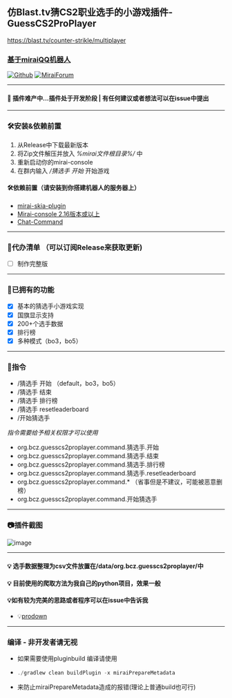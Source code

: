 ## 仿Blast.tv猜CS2职业选手的小游戏插件-GuessCS2ProPlayer
https://blast.tv/counter-strikle/multiplayer
### [基于miraiQQ机器人](https://github.com/mamoe/mirai)

[![Github](https://img.shields.io/badge/-Github-000?style=flat&logo=Github&logoColor=white)](https://github.com/BestBcz/GuessCS2ProPlayer)
[![MiraiForum](https://img.shields.io/badge/Forum-Mirai?style=flat-square&label=Mirai
)](https://mirai.mamoe.net/user/kymandu)

-------------------------
#### 🌱 插件难产中...插件处于开发阶段  | 有任何建议或者想法可以在issue中提出

---------------------------
### 🛠️安装&依赖前置
1. 从Release中下载最新版本
2. 将Zip文件解压并放入 _%mirai文件根目录%/_ 中
3. 重新启动你的mirai-console
4. 在群内输入 _/猜选手 开始_ 开始游戏
#### 🛠️依赖前置（请安装到你搭建机器人的服务器上）
-  [mirai-skia-plugin](https://github.com/cssxsh/mirai-skia-plugin)
- [Mirai-console 2.16版本或以上](https://github.com/mamoe/mirai/releases)
- [Chat-Command](https://github.com/project-mirai/chat-command)


----------------------------------------

### 🚀代办清单 （可以订阅Release来获取更新)

- [ ] 制作完整版

-------------------------------------------------

### 🧐已拥有的功能

- [x] 基本的猜选手小游戏实现
- [x] 国旗显示支持
- [x] 200+个选手数据
- [x] 排行榜
- [x] 多种模式（bo3，bo5）

--------------------------------------------------

### 🔑指令
- /猜选手 开始 （default，bo3，bo5）
- /猜选手 结束
- /猜选手 排行榜
- /猜选手 resetleaderboard
- /开始猜选手

_指令需要给予相关权限才可以使用_
- org.bcz.guesscs2proplayer.command.猜选手.开始
- org.bcz.guesscs2proplayer.command.猜选手.结束
- org.bcz.guesscs2proplayer.command.猜选手.排行榜
- org.bcz.guesscs2proplayer.command.猜选手.resetleaderboard
- org.bcz.guesscs2proplayer.command.* （省事但是不建议，可能被恶意删榜）
- org.bcz.guesscs2proplayer.command.开始猜选手

-----------------------------------------
### 📷插件截图

![image](https://i.ibb.co/bj04mSyb/IMG-8307.jpg)

-------------------------------------

#### 💡 选手数据整理为csv文件放置在/data/org.bcz.guesscs2proplayer/中
#### 💡 目前使用的爬取方法为我自己的python项目，效果一般
#### 💡如有较为完美的思路或者程序可以在issue中告诉我

- 💡[prodown](https://github.com/BestBcz/prodown)
-------------------------------------------
### 编译  - 非开发者请无视
- 如果需要使用pluginbuild 编译请使用
- ```javascript
  ./gradlew clean buildPlugin -x miraiPrepareMetadata
  
- 来防止miraiPrepareMetadata造成的报错(理论上普通build也可行)